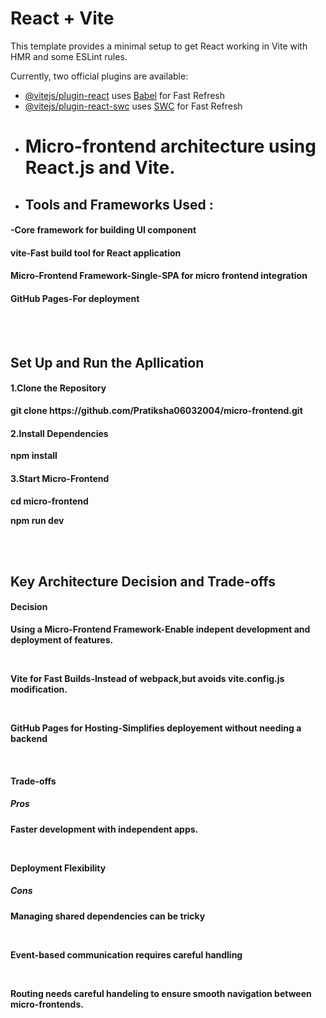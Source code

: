 # React + Vite

This template provides a minimal setup to get React working in Vite with HMR and some ESLint rules.

Currently, two official plugins are available:

- [@vitejs/plugin-react](https://github.com/vitejs/vite-plugin-react/blob/main/packages/plugin-react/README.md) uses [Babel](https://babeljs.io/) for Fast Refresh
- [@vitejs/plugin-react-swc](https://github.com/vitejs/vite-plugin-react-swc) uses [SWC](https://swc.rs/) for Fast Refresh
- # Micro-frontend architecture using React.js and Vite.
- <h2><b>Tools and Frameworks Used :</b></h2>
<h4><b><React js/b>-Core framework for building UI component</h4>
<h4><b>vite</b>-Fast build tool for React application</h4>
<h4><b>Micro-Frontend Framework</b>-Single-SPA for micro frontend integration</h4>
<h4><b>GitHub Pages</b>-For deployment</h4>
<br><br>
<h2>Set Up and Run the Apllication</h2>
<h4>1.Clone the Repository</h4>
<p>git clone https://github.com/Pratiksha06032004/micro-frontend.git</p>
<h4>2.Install Dependencies</h4>
<p>npm install</p>
<h4>3.Start Micro-Frontend</h4>
<p>cd micro-frontend</p>
<p>npm run dev</p>
<br><br>
<h2>Key Architecture Decision and Trade-offs</h2>
<h4>Decision</h4>
<p>Using a Micro-Frontend Framework-Enable indepent development and deployment of features.</p><br>
<p>Vite for Fast Builds-Instead of webpack,but avoids vite.config.js modification.</p><br>
<p>GitHub Pages for Hosting-Simplifies deployement without needing a backend</p><br>
<h4>Trade-offs</h4>
<h5>Pros</h5>
<p>Faster development with independent apps.</p><br>
<p>Deployment Flexibility</p>
<h5>Cons</h5>
<p>Managing shared dependencies can be tricky</p><br>
<p>Event-based communication requires careful handling</p><br>
<p>Routing needs careful handeling to ensure smooth navigation between micro-frontends.</p>
